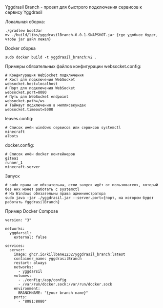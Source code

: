 Yggdrasil Branch - проект для быстрого подключения сервисов к сервису Yggdrasil

Локальная сборка:
```
./gradlew bootJar
mv ./build/libs/yggdrasilBranch-0.0.1-SNAPSHOT.jar {где удобнее будет, чтобы jar файл лежал}
```

Docker сборка
```
sudo docker build -t yggdrasil_branch:v2 .
```

Примеры обязательных файлов конфигурации
websocket.config:
```
# Конфигурация WebSocket подключения
# Хост для подключения WebSocket
websocket.host=localhost
# Порт для подключения WebSocket
websocket.port=8080
# Путь для WebSocket endpoint
websocket.path=/ws
# Таймаут подключения в миллисекундах
websocket.timeout=5000
```

leaves.config:
```
# Список имён windows сервисов или сервисов systemctl
minecraft
albots
```

docker.config:
```
# Список имён docker контейнеров
gitea1
runner_1
minecraft-server
```

Запуск
```
# sudo права не обязательны, если запуск идёт от пользователя, который без них может работать с systemctl
# На Windows обязательны права админинстратора
sudo java -jar ./yggdrasil.jar --server.port={порт, на котором будет работать YggdrasilBranch}
```

Пример Docker Compose
```
version: "3"

networks:
  yggdarsil:
    external: false

services:
  server:
    image: ghcr.io/killbane1232/yggdrasil_branch:latest
    container_name: yggdrasilBranch
    restart: always
    networks:
      - yggdarsil
    volumes:
      - ./config:/app/config
      - /var/run/docker.sock:/var/run/docker.sock
    environment:
      BRANCHNAME: "{your branch name}"
    ports:
      - "8081:8080"
```


